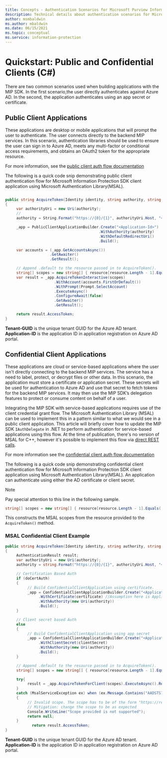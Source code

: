 ```yaml
---
title: Concepts - Authentication Scenarios for Microsoft Purview Information Protection SDK C# clients
description: Technical details about authentication scenarios for Microsoft Information Protection SDK C# client applications.
author: msmbaldwin
ms.author: mbaldwin
ms.date: 06/15/2021
ms.topic: conceptual
ms.service: information-protection
---
```


# Quickstart: Public and Confidential Clients (C#)

There are two common scenarios used when building applications with the MIP SDK. In the first scenario,the user directly authenticates against Azure AD. In the second, the application authenticates using an app secret or certificate.

## Public Client Applications

These applications are desktop or mobile applications that will prompt the user to authenticate. The user connects directly to the backend MIP services. In this scenario, authentication libraries should be used to ensure the user can sign in to Azure AD, meets any multi-factor or conditional access requirements, and obtains an OAuth2 token for the appropriate resource.

For more information, see the [public client auth flow documentation](/azure/active-directory/develop/msal-net-initializing-client-applications#initializing-a-public-client-application-from-configuration-options)

The following is a quick code snip demonstrating public client authentication flow for Microsoft Information Protection SDK client application using Microsoft Authentication Library(MSAL).

```csharp

public string AcquireToken(Identity identity, string authority, string resource, string claims)
{
     var authorityUri = new Uri(authority);
     // 
     authority = String.Format("https://{0}/{1}", authorityUri.Host, "<Tenant-GUID>");

     _app = PublicClientApplicationBuilder.Create("<Application-Id>")
                                          .WithAuthority(authority)
                                          .WithDefaultRedirectUri()
                                          .Build();

     var accounts = (_app.GetAccountsAsync())
                    .GetAwaiter()
                    .GetResult();

     // Append .default to the resource passed in to AcquireToken().     
     string[] scopes = new string[] { resource[resource.Length - 1].Equals('/') ? $"{resource}.default" : $"{resource}/.default" };
     var result = _app.AcquireTokenInteractive(scopes)
                      .WithAccount(accounts.FirstOrDefault())
                      .WithPrompt(Prompt.SelectAccount)
                      .ExecuteAsync()
                      .ConfigureAwait(false)
                      .GetAwaiter()
                      .GetResult();

     return result.AccessToken;
}
```

**Tenant-GUID** is the unique tenant GUID for the Azure AD tenant.
**Application-ID** is the application ID in application registration on Azure AD portal.

## Confidential Client Applications

These applications are cloud or service-based applications where the user isn't directly connecting to the backend MIP services. The service has a need to label, protect, or decrypt files or other data. In this scenario, the application must store a certificate or application secret. These secrets will be used for authentication to Azure AD and use that secret to fetch tokens for the backend MIP services. It may then use the MIP SDK’s delegation features to protect or consume content on behalf of a user.

Integrating the MIP SDK with service-based applications requires use of the client credential grant flow. The Microsoft Authentication Library (MSAL) can be used to implement this in a pattern similar to what we would see in a public client application. This article will briefly cover how to update the MIP SDK `IAuthDelegate` in .NET to perform authentication for service-based applications using this flow. At the time of publication, there's no version of MSAL for C++, however it's possible to implement this flow via [direct REST calls](/azure/active-directory/develop/v2-oauth2-client-creds-grant-flow#get-a-token).

For more information see the [confidential client auth flow documentation](/azure/active-directory/develop/msal-net-initializing-client-applications#initializing-a-confidential-client-application-from-code)

The following is a quick code snip demonstrating confidential client authentication flow for Microsoft Information Protection SDK client application using Microsoft Authentication Library(MSAL). An application can authenticate using either the AD certificate or client secret.

> [!NOTE]
> Pay special attention to this line in the following sample. 
>
> ```csharp
> string[] scopes = new string[] { resource[resource.Length - 1].Equals('/') ? $"{resource}.default" : $"{resource}/.default" };
> ```
> This constructs the MSAL scopes from the resource provided to the `AcquireToken()` method. 

### MSAL Confidential Client Example

```csharp
public string AcquireToken(Identity identity, string authority, string resource, string claim)
{
     AuthenticationResult result;
     var authorityUri = new Uri(authority);
     authority = string.Format("https://{0}/{1}", authorityUri.Host, "<Tenant-GUID>");

     // Certification Based Auth
     if (doCertAuth)
     {
          // Build ConfidentialClientApplication using certificate.
          _app = ConfidentialClientApplicationBuilder.Create("<Application-Id>")
               .WithCertificate(certificate) //Assumption here is Application passes a certificate created using certificate thumbprint
               .WithAuthority(new Uri(authority))
               .Build();
     }

     // Client secret based Auth
     else
     {
          // Build ConfidentialClientApplication using app secret
          _app = ConfidentialClientApplicationBuilder.Create("<Application-Id>")
               .WithClientSecret(clientSecret)
               .WithAuthority(new Uri(authority))
               .Build();
     }

     // Append .default to the resource passed in to AcquireToken().
     string[] scopes = new string[] { resource[resource.Length - 1].Equals('/') ? $"{resource}.default" : $"{resource}/.default" };

     try{
          result = _app.AcquireTokenForClient(scopes).ExecuteAsync().Result;
     }
     catch (MsalServiceException ex) when (ex.Message.Contains("AADSTS70011"))
     {
          // Invalid scope. The scope has to be of the form "https://resourceurl/.default"
          // Mitigation: change the scope to be as expected
          Console.WriteLine("Scope provided is not supported");
          return null;
     }
            return result.AccessToken;
}

```
**Tenant-GUID** is the unique tenant GUID for the Azure AD tenant.
**Application-ID** is the application ID in application registration on Azure AD portal.